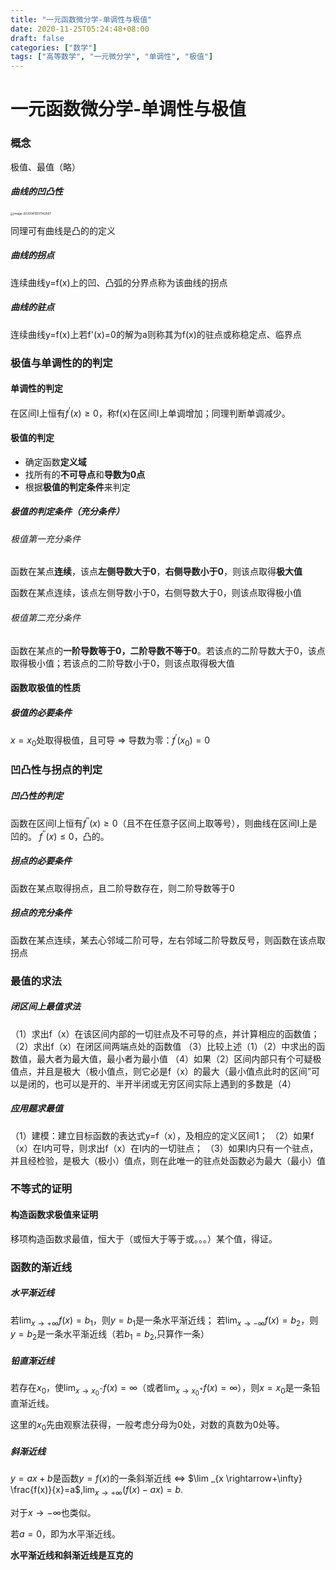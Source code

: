 ```yaml
---
title: "一元函数微分学-单调性与极值"
date: 2020-11-25T05:24:48+08:00
draft: false
categories: ["数学"]
tags: ["高等数学", "一元微分学", "单调性", "极值"]
---
```


# 一元函数微分学-单调性与极值

### 概念

极值、最值（略）

##### 曲线的凹凸性

<img src="https://picgo12138.oss-cn-hangzhou.aliyuncs.com/md/image-20200419131142567.png" alt="image-20200419131142567" style="zoom: 33%;" />

同理可有曲线是凸的的定义

##### 曲线的拐点

连续曲线y=f(x)上的凹、凸弧的分界点称为该曲线的拐点

##### 曲线的驻点 

连续曲线y=f(x)上若f'(x)=0的解为a则称其为f(x)的驻点或称稳定点、临界点

### 极值与单调性的的判定

#### 单调性的判定

在区间I上恒有$f^{\prime}(x) \geqslant 0$，称f(x)在区间I上单调增加；同理判断单调减少。

#### 极值的判定

- 确定函数**定义域**
- 找所有的**不可导点**和**导数为0点**
- 根据**极值的判定条件**来判定

##### 极值的判定条件（充分条件）

###### 极值第一充分条件

函数在某点**连续**，该点**左侧导数大于0**，**右侧导数小于0**，则该点取得**极大值**

函数在某点连续，该点左侧导数小于0，右侧导数大于0，则该点取得极小值

###### 极值第二充分条件

函数在某点的**一阶导数等于0，二阶导数不等于0**。若该点的二阶导数大于0，该点取得极小值；若该点的二阶导数小于0，则该点取得极大值

#### 函数取极值的性质

##### 极值的必要条件

$x=x_{0}$处取得极值，且可导 $\Rightarrow$ 导数为零：$f^{\prime}\left(x_{0}\right)=0$

### 凹凸性与拐点的判定

##### 凹凸性的判定

函数在区间I上恒有$f^{\prime \prime}(x) \geqslant 0$（且不在任意子区间上取等号），则曲线在区间I上是凹的。 $f^{\prime \prime}(x) \leqslant 0$，凸的。

##### 拐点的必要条件

函数在某点取得拐点，且二阶导数存在，则二阶导数等于0

##### 拐点的充分条件

函数在某点连续，某去心邻域二阶可导，左右邻域二阶导数反号，则函数在该点取拐点

### 最值的求法

##### 闭区间上最值求法

（1）求出f（x）在该区间内部的一切驻点及不可导的点，并计算相应的函数值；
（2）求出f（x）在闭区间两端点处的函数值
（3）比较上述（1）（2）中求出的函数值，最大者为最大值，最小者为最小值
（4）如果（2）区间内部只有个可疑极值点，并且是极大（极小值点，则它必是f（x）的最大（最小值点此时的区间”可以是闭的，也可以是开的、半开半闭或无穷区间实际上遇到的多数是（4）

##### 应用题求最值

（1）建模：建立目标函数的表达式y=f（x），及相应的定义区间1；
（2）如果f（x）在I内可导，则求出f（x）在I内的一切驻点；
（3）如果I内只有一个驻点，并且经检验，是极大（极小）值点，则在此唯一的驻点处函数必为最大（最小）值

### 不等式的证明

#### 构造函数求极值来证明

移项构造函数求最值，恒大于（或恒大于等于或。。。）某个值，得证。

### 函数的渐近线

##### 水平渐近线

若$\lim_{x \rightarrow+\infty} f(x)=b_{1}$，则$y=b_{1}$是一条水平渐近线；
若$\lim_{x \rightarrow-\infty} f(x)=b_{2}$，则$y=b_{2}$是一条水平渐近线（若$b_1 = b_2$,只算作一条）

##### 铅直渐近线

若存在$x_0$，使$\lim_{x \rightarrow x_{0}^{-}} f(x)=\infty$（或者$\lim _{x \rightarrow x_{0}^{+}} f(x)=\infty$），则$x=x_0$是一条铅直渐近线。

这里的$x_0$先由观察法获得，一般考虑分母为0处，对数的真数为0处等。

##### 斜渐近线

$y=a x+b$是函数$y=f(x)$的一条斜渐近线  $\Leftrightarrow$  $\lim _{x \rightarrow+\infty} \frac{f(x)}{x}=a$,$\lim _{x \rightarrow+\infty}(f(x)-a x)=b$.

对于$x \rightarrow-\infty$也类似。

若$a=0$，即为水平渐近线。

**水平渐近线和斜渐近线是互克的**